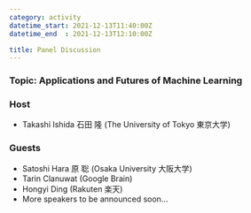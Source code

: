 ```yaml
---
category: activity
datetime_start: 2021-12-13T11:40:00Z
datetime_end  : 2021-12-13T12:10:00Z

title: Panel Discussion
---
```


### Topic: Applications and Futures of Machine Learning

### Host

- Takashi Ishida 石田 隆 (The University of Tokyo 東京大学)

### Guests

- Satoshi Hara 原 聡 (Osaka University 大阪大学)
- Tarin Clanuwat (Google Brain)
- Hongyi Ding (Rakuten 楽天)
- More speakers to be announced soon...
